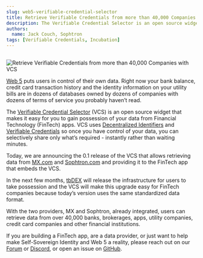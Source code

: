 ```yaml
---
slug: web5-verifiable-credential-selector
title: Retrieve Verifiable Credentials from more than 40,000 Companies with VCS
description: The Verifiable Credential Selector is an open source widget that makes it easy for you to gain possession of your data from FinTech apps.
authors:
  name: Jack Couch, Sophtron
tags: [Verifiable Credentials, Incubation]
---
```


<head>
  <title>Retrieve Verifiable Credentials from more than 40,000 Companies with VCS</title>
  <meta name="description" content="The Verifiable Credential Selector is an open source widget that makes it easy for you to gain possession of your data from FinTech apps." />

  
  <meta property="og:url" content="https://developer.tbd.website/blog/web5-verifiable-credential-selector" />
  <meta property="og:type" content="website" />
  <meta property="og:title" content="Retrieve Verifiable Credentials from more than 40,000 Companies with VCS" />
  <meta property="og:description" content="The Verifiable Credential Selector is an open source widget that makes it easy for you to gain possession of your data from FinTech apps." />
  <meta property="og:image" content="/img/incubator-vcs.png" />


  <meta name="twitter:card" content="summary_large_image" />
  <meta property="twitter:domain" content="developer.tbd.website" />
  <meta property="twitter:url" content="https://developer.tbd.website/blog/web5-verifiable-credential-selector" />
  <meta name="twitter:title" content="Retrieve Verifiable Credentials from more than 40,000 Companies with VCS" />
  <meta name="twitter:description" content="The Verifiable Credential Selector is an open source widget that makes it easy for you to gain possession of your data from FinTech apps." />
  <meta name="twitter:image" content="/img/incubator-vcs.png" />
  <link rel="apple-touch-icon" href="https://developer.tbd.website/img/tbd-fav-icon-main.png" />
</head>

## 

![Retrieve Verifiable Credentials from more than 40,000 Companies with VCS](/img/incubator-vcs.png)

[Web 5](https://developer.tbd.website/blog/what-is-web5/) puts users in control of their own data. Right now your bank balance, credit card transaction history and the identity information on your utility bills are in dozens of databases owned by dozens of companies with dozens of terms of service you probably haven’t read. 

The [Verifiable Credential Selector](https://github.com/TBD54566975/incubation-verifiable-credential-selector) (VCS) is an open source widget that makes it easy for you to gain possession of your data from Financial Technology (FinTech) apps. VCS uses [Decentralized Identifiers](https://vimeo.com/704181883) and [Verifiable Credentials](https://vimeo.com/704181719) so once you have control of your data, you can selectively share only what’s required - instantly rather than waiting minutes.

<!--truncate-->


Today, we are announcing the 0.1 release of the VCS that allows retrieving data from [MX.com](http://MX.com) and [Sophtron.com](http://Sophtron.com) and providing it to the FinTech app that embeds the VCS.

In the next few months, [tbDEX](https://developer.tbd.website/projects/tbdex) will release the infrastructure for users to take possession and the VCS will make this upgrade easy for FinTech companies because today’s version uses the same standardized data format.

With the two providers, MX and Sophtron, already integrated, users can retrieve data from over 40,000 banks, brokerages, apps, utility companies, credit card companies and other financial institutions.

If you are building a FinTech app, are a data provider, or just want to help make Self-Sovereign Identity and Web 5 a reality, please reach out on our [Forum](https://forums.tbd.website/c/incubation-verifiable-credential-selector-dev/13) or [Discord](https://discord.gg/tbd), or open an issue on [GitHub](https://github.com/TBD54566975/incubation-verifiable-credential-selector).